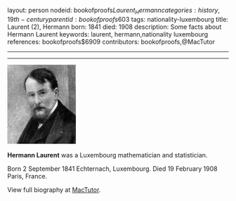 layout: person
nodeid: bookofproofs$Laurent_Hermann
categories: history,19th-century
parentid: bookofproofs$603
tags: nationality-luxembourg
title: Laurent (2), Hermann
born: 1841
died: 1908
description: Some facts about Hermann Laurent
keywords: laurent, hermann,nationality luxembourg
references: bookofproofs$6909
contributors: bookofproofs,@MacTutor

---


---

![Laurent_Hermann.jpg](https://github.com/bookofproofs/bookofproofs.github.io/blob/main/_sources/_assets/images/portraits/Laurent_Hermann.jpg?raw=true)

**Hermann Laurent** was a Luxembourg mathematician and statistician.

Born 2 September 1841 Echternach, Luxembourg. Died 19 February 1908 Paris, France.


View full biography at [MacTutor](https://mathshistory.st-andrews.ac.uk/Biographies/Laurent_Hermann/).